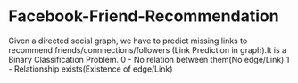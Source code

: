 # Facebook-Friend-Recommendation
Given a directed social graph, we have to predict missing links to recommend friends/connnections/followers (Link Prediction in graph).It is a Binary Classification Problem. 0 - No relation between them(No edge/Link)  1 - Relationship exists(Existence of edge/Link)
